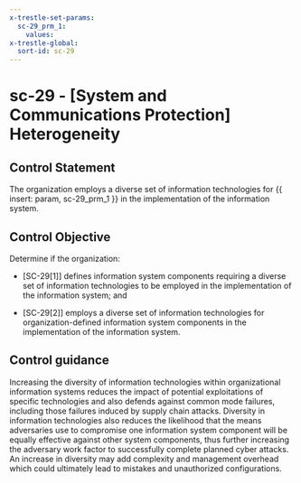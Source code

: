 ```yaml
---
x-trestle-set-params:
  sc-29_prm_1:
    values:
x-trestle-global:
  sort-id: sc-29
---
```


# sc-29 - \[System and Communications Protection\] Heterogeneity

## Control Statement

The organization employs a diverse set of information technologies for {{ insert: param, sc-29_prm_1 }} in the implementation of the information system.

## Control Objective

Determine if the organization:

- \[SC-29[1]\] defines information system components requiring a diverse set of information technologies to be employed in the implementation of the information system; and

- \[SC-29[2]\] employs a diverse set of information technologies for organization-defined information system components in the implementation of the information system.

## Control guidance

Increasing the diversity of information technologies within organizational information systems reduces the impact of potential exploitations of specific technologies and also defends against common mode failures, including those failures induced by supply chain attacks. Diversity in information technologies also reduces the likelihood that the means adversaries use to compromise one information system component will be equally effective against other system components, thus further increasing the adversary work factor to successfully complete planned cyber attacks. An increase in diversity may add complexity and management overhead which could ultimately lead to mistakes and unauthorized configurations.
